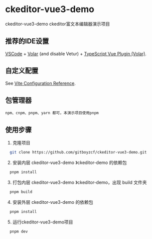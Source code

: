 # ckeditor-vue3-demo

ckeditor-vue3-demo  ckeditor富文本编辑器演示项目

## 推荐的IDE设置

[VSCode](https://code.visualstudio.com/) + [Volar](https://marketplace.visualstudio.com/items?itemName=Vue.volar) (and disable Vetur) + [TypeScript Vue Plugin (Volar)](https://marketplace.visualstudio.com/items?itemName=Vue.vscode-typescript-vue-plugin).

## 自定义配置

See [Vite Configuration Reference](https://vitejs.dev/config/).
## 包管理器

```
npm、cnpm、pnpm、yarn 都可，本演示项目使用pnpm
```

## 使用步骤

1. 克隆项目

```sh
  git clone https://github.com/gitboyzcf/ckeditor-vue3-demo.git
```

2. 安装内层 ckeditor-vue3-demo 》ckeditor-demo 的依赖包

```sh
  pnpm install
  ```

3. 打包内层 ckeditor-vue3-demo 》ckeditor-demo，出现 build 文件夹

```sh
  pnpm build
  ```

4. 安装外层 ckeditor-vue3-demo 的依赖包

```sh
  pnpm install
  ```

5. 运行ckeditor-vue3-demo项目

```sh
  pnpm dev
  ```